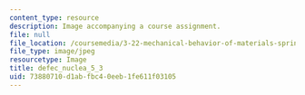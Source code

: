 ```yaml
---
content_type: resource
description: Image accompanying a course assignment.
file: null
file_location: /coursemedia/3-22-mechanical-behavior-of-materials-spring-2008/73880710d1abfbc40eeb1fe611f03105_defec_nuclea_5_3.jpg
file_type: image/jpeg
resourcetype: Image
title: defec_nuclea_5_3
uid: 73880710-d1ab-fbc4-0eeb-1fe611f03105
---
```

